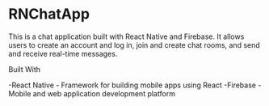 # RNChatApp

This is a chat application built with React Native and Firebase. 
It allows users to create an account and log in, join and create chat rooms, and send and receive real-time messages.

Built With

-React Native - Framework for building mobile apps using React
-Firebase - Mobile and web application development platform


